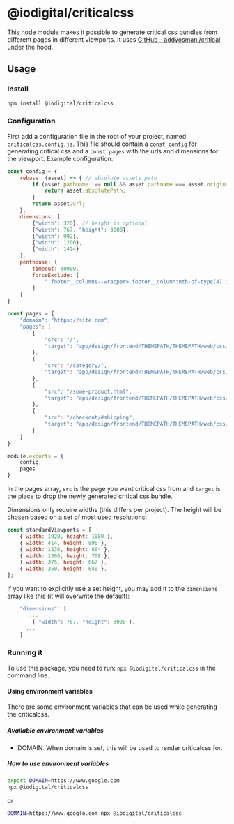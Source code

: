 # @iodigital/criticalcss

This node module makes it possible to generate critical css bundles from different pages in different viewports. It uses [GitHub - addyosmani/critical](https://github.com/addyosmani/critical) under the hood.


## Usage

### Install
```sh
npm install @iodigital/criticalcss
```

### Configuration
First add a configuration file in the root of your project, named `criticalcss.config.js`. This file should contain a `const config` for generating critical css and a `const pages` with the urls and dimensions for the viewport. Example configuration:

```js
const config = {
    rebase: (asset) => { // absolute assets path
        if (asset.pathname !== null && asset.pathname === asset.originUrl) {
            return asset.absolutePath;
        }
        return asset.url;
    },
    dimensions: [
        {"width": 320}, // height is optional
        {"width": 767, "height": 3000},
        {"width": 992},
        {"width": 1200},
        {"width": 1424}
    ],
    penthouse: {
        timeout: 60000,
        forceExclude: [
            ".footer__columns--wrapper>.footer__column:nth-of-type(4) img"
        ]
    }
}

const pages = {
    "domain": "https://site.com",
    "pages": [
        {
            "src": "/",
            "target": "app/design/frontend/THEMEPATH/THEMEPATH/web/css/cms-critical.css"
        },
        {
            "src": "/category/",
            "target": "app/design/frontend/THEMEPATH/THEMEPATH/web/css/category-critical.css"
        },
        {
            "src": "/some-product.html",
            "target": "app/design/frontend/THEMEPATH/THEMEPATH/web/css/product-critical.css"
        },
        {
            "src": "/checkout/#shipping",
            "target": "app/design/frontend/THEMEPATH/THEMEPATH/web/css/checkout-critical.css"
        }
    ]
}

module.exports = {
    config,
    pages
}
```

In the pages array, `src` is the page you want critical css from and `target` is the place to drop the newly generated critical css bundle.

Dimensions only require widths (this differs per project). The height will be chosen based on a set of most used resolutions:

```js
const standardViewports = [
    { width: 1920, height: 1080 },
    { width: 414, height: 896 },
    { width: 1536, height: 864 },
    { width: 1366, height: 768 },
    { width: 375, height: 667 },
    { width: 360, height: 640 },
];
```

If you want to explicitly use a set height, you may add it to the `dimensions` array like this (it will overwrite the default):

```js
    "dimensions": [
       ...
        { "width": 767, "height": 3000 },
      ...
    ]
```

### Running it

To use this package, you need to run: `npx @iodigital/criticalcss` in the command line.

#### Using environment variables

There are some environment variables that can be used while generating the criticalcss.

##### Available environment variables
- DOMAIN: When domain is set, this will be used to render criticalcss for.

##### How to use environment variables
```sh
export DOMAIN=https://www.google.com
npx @iodigital/criticalcss
```

or

```sh
DOMAIN=https://www.google.com npx @iodigital/criticalcss
```
